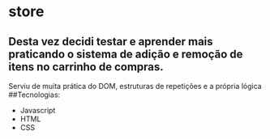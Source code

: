 # store
## Desta vez decidi testar e aprender mais praticando o sistema de adição e remoção de itens no carrinho de compras.
Serviu de muita prática do DOM, estruturas de repetições e a própria lógica
##Tecnologias:
- Javascript
- HTML
- CSS
